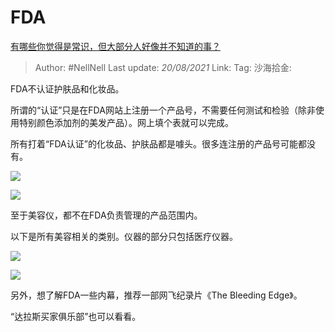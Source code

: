 # FDA

[有哪些你觉得是常识，但大部分人好像并不知道的事？](https://www.zhihu.com/question/422686198/answer/1683485887)

> Author: #NellNell
> Last update: *20/08/2021*
> Link:
> Tag:
> 沙海拾金:

FDA不认证护肤品和化妆品。

所谓的“认证”只是在FDA网站上注册一个产品号，不需要任何测试和检验（除非使用特别颜色添加剂的美发产品）。网上填个表就可以完成。

所有打着“FDA认证”的化妆品、护肤品都是噱头。很多连注册的产品号可能都没有。

![](https://pic1.zhimg.com/50/v2-e49d3eb2d5540a181171a801cb1a740b_720w.jpg?source=c8b7c179)

![](https://pic1.zhimg.com/80/v2-e49d3eb2d5540a181171a801cb1a740b_720w.jpg?source=c8b7c179)

至于美容仪，都不在FDA负责管理的产品范围内。

以下是所有美容相关的类别。仪器的部分只包括医疗仪器。

![](https://pic1.zhimg.com/50/v2-53c19a1c2a73456a9cbb8e56388d23da_720w.jpg?source=c8b7c179)

![](https://pic1.zhimg.com/80/v2-53c19a1c2a73456a9cbb8e56388d23da_720w.jpg?source=c8b7c179)

另外，想了解FDA一些内幕，推荐一部网飞纪录片《The Bleeding Edge》。

“达拉斯买家俱乐部”也可以看看。
